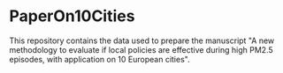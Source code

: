 # PaperOn10Cities

This repository contains the data used to prepare the manuscript "A new methodology to evaluate if local policies are effective during high PM2.5 episodes, with application on 10 European cities".
